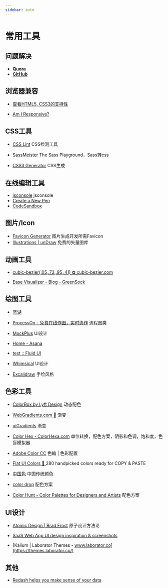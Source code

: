 ```yaml
---
sidebar: auto
---
```


# 常用工具

## 问题解决

- [**Quora**](https://www.quora.com/)
- [**GitHub**](https://github.com/)

## 浏览器兼容

- [查看HTML5, CSS3的支持性](http://caniuse.com/#feat=es5)

- [Am I Responsive?](http://ami.responsivedesign.is/)

## CSS工具

- [CSS Lint](http://csslint.net/#) CSS检测工具

- [SassMeister](https://www.sassmeister.com/) The Sass Playground，Sass转css

- [CSS3 Generator](https://css3generator.com/) CSS生成

## 在线编辑工具

- [jsconsole](https://jsconsole.com/) jsconsole
- [Create a New Pen](https://codepen.io/pen)
- [CodeSandbox](https://codesandbox.io/)

## 图片/Icon

- [Favicon Generator](https://realfavicongenerator.net/)  图片生成开发所需Favicon
- [Illustrations | unDraw](https://undraw.co/illustrations) 免费的矢量图库

## 动画工具

- [cubic-bezier(.05,.73,.95,.41) ✿ cubic-bezier.com](https://cubic-bezier.com/#.05,.73,.95,.41)

- [Ease Visualizer - Blog - GreenSock](https://greensock.com/ease-visualizer)

## 绘图工具

- [蓝湖](https://lanhuapp.com/web/#/user/guide?name=yee)

- [ProcessOn - 免费在线作图，实时协作](https://www.processon.com/) 流程图类

- [MockPlus](https://www.mockplus.com/) UI设计

- [Home - Asana](https://app.asana.com/0/home/503143984461697)

- [test :: Fluid UI](https://www.fluidui.com/editor/live/)

- [Whimsical](https://whimsical.com/FGSdz2fosNfCXzXkWrsCf7) UI设计

- [Excalidraw](https://excalidraw.com/) 手绘风格

## 色彩工具

- [ColorBox by Lyft Design](http://www.colorbox.io/) 动态配色

- [WebGradients.com 💎](https://webgradients.com/) 渐变

- [uiGradients](https://uigradients.com/#SummerDog) 渐变

- [Color Hex - ColorHexa.com](https://www.colorhexa.com/) 单位转换，配色方案，阴影和色调，饱和度，色盲模拟器

- [ Adobe Color CC](https://color.adobe.com/zh/create/color-wheel/) 色輪 | 色彩配置

- [Flat UI Colors 🎨 ](https://flatuicolors.com/palette/defo)  280 handpicked colors ready for COPY & PASTE

- [中国色](http://zhongguose.com/?utm_source=wechat_session&utm_medium=social&utm_oi=74631381778432) 中国传统颜色

- [color drop](http://flatuicolors.com/) 配色方案

- [Color Hunt - Color Palettes for Designers and Artists](https://colorhunt.co/) 配色方案

## UI设计

- [Atomic Design | Brad Frost](https://bradfrost.com/blog/post/atomic-web-design/) 原子设计方法论

- [SaaS Web App UI design inspiration & screenshots](https://screenlane.com/platform/web-apps/category/saas/)

- [Kalium | Laborator Themes - www.laborator.co](https://themes.laborator.co/)

## 其他

- [Redash helps you make sense of your data](https://redash.io/)

